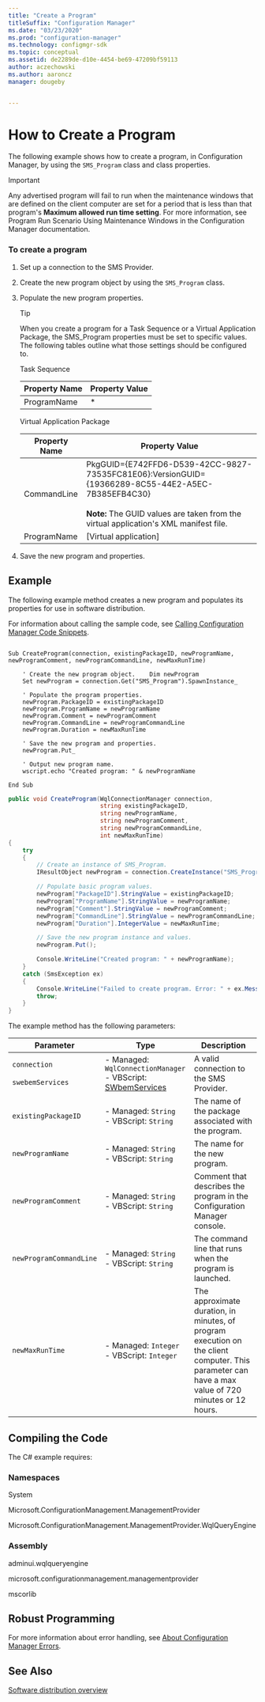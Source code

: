 ```yaml
---
title: "Create a Program"
titleSuffix: "Configuration Manager"
ms.date: "03/23/2020"
ms.prod: "configuration-manager"
ms.technology: configmgr-sdk
ms.topic: conceptual
ms.assetid: de2289de-d10e-4454-be69-47209bf59113
author: aczechowski
ms.author: aaroncz
manager: dougeby


---
```

# How to Create a Program
The following example shows how to create a program, in Configuration Manager, by using the `SMS_Program` class and class properties.  

> [!IMPORTANT]
>  Any advertised program will fail to run when the maintenance windows that are defined on the client computer are set for a period that is less than that program's **Maximum allowed run time setting**. For more information, see Program Run Scenario Using Maintenance Windows in the Configuration Manager documentation.  

### To create a program  

1. Set up a connection to the SMS Provider.  

2. Create the new program object by using the `SMS_Program` class.  

3. Populate the new program properties.  

   > [!TIP]
   >  When you create a program for a Task Sequence or a Virtual Application Package, the SMS_Program properties must be set to specific values. The following tables outline what those settings should be configured to.  

    Task Sequence  

    |Property Name|Property Value|  
   |-------------------|--------------------|  
   |ProgramName|*|  

    Virtual Application Package  

   | Property Name |                                                                                           Property Value                                                                                            |
   |---------------|-----------------------------------------------------------------------------------------------------------------------------------------------------------------------------------------------------|
   |  CommandLine  | PkgGUID={E742FFD6-D539-42CC-9827-73535FC81E06}:VersionGUID={19366289-8C55-44E2-A5EC-7B385EFB4C30}<br /><br /> **Note:** The GUID values are taken from the virtual application's XML manifest file. |
   |  ProgramName  |                                                                                        [Virtual application]                                                                                        |


4. Save the new program and properties.  

## Example  
 The following example method creates a new program and populates its properties for use in software distribution.  

 For information about calling the sample code, see [Calling Configuration Manager Code Snippets](../../../../develop/core/understand/calling-code-snippets.md).  

```vbs  

Sub CreateProgram(connection, existingPackageID, newProgramName, newProgramComment, newProgramCommandLine, newMaxRunTime)  

    ' Create the new program object.    Dim newProgram  
    Set newProgram = connection.Get("SMS_Program").SpawnInstance_  

    ' Populate the program properties.  
    newProgram.PackageID = existingPackageID  
    newProgram.ProgramName = newProgramName  
    newProgram.Comment = newProgramComment  
    newProgram.CommandLine = newProgramCommandLine  
    newProgram.Duration = newMaxRunTime  

    ' Save the new program and properties.  
    newProgram.Put_  

    ' Output new program name.  
    wscript.echo "Created program: " & newProgramName  

End Sub  
```  

```c#  
public void CreateProgram(WqlConnectionManager connection,   
                          string existingPackageID,   
                          string newProgramName,   
                          string newProgramComment,   
                          string newProgramCommandLine,  
                          int newMaxRunTime)  
{  
    try  
    {  
        // Create an instance of SMS_Program.  
        IResultObject newProgram = connection.CreateInstance("SMS_Program");  

        // Populate basic program values.  
        newProgram["PackageID"].StringValue = existingPackageID;  
        newProgram["ProgramName"].StringValue = newProgramName;  
        newProgram["Comment"].StringValue = newProgramComment;  
        newProgram["CommandLine"].StringValue = newProgramCommandLine;  
        newProgram["Duration"].IntegerValue = newMaxRunTime;  

        // Save the new program instance and values.  
        newProgram.Put();  

        Console.WriteLine("Created program: " + newProgramName);  
    }  
    catch (SmsException ex)  
    {  
        Console.WriteLine("Failed to create program. Error: " + ex.Message);  
        throw;  
    }  
}  
```  

 The example method has the following parameters:  

|Parameter|Type|Description|  
|---------------|----------|-----------------|  
|`connection`<br /><br /> `swebemServices`|-   Managed: `WqlConnectionManager`<br />-   VBScript: [SWbemServices](/windows/win32/wmisdk/swbemservices)|A valid connection to the SMS Provider.|  
|`existingPackageID`|-   Managed: `String`<br />-   VBScript: `String`|The name of the package associated with the program.|  
|`newProgramName`|-   Managed: `String`<br />-   VBScript: `String`|The name for the new program.|  
|`newProgramComment`|-   Managed: `String`<br />-   VBScript: `String`|Comment that describes the program in the Configuration Manager console.|  
|`newProgramCommandLine`|-   Managed: `String`<br />-   VBScript: `String`|The command line that runs when the program is launched.|  
|`newMaxRunTime`|-   Managed: `Integer`<br />-   VBScript: `Integer`|The approximate duration, in minutes, of program execution on the client computer. This parameter can have a max value of 720 minutes or 12 hours.|  

## Compiling the Code  
 The C# example requires:  

### Namespaces  
 System  

 Microsoft.ConfigurationManagement.ManagementProvider  

 Microsoft.ConfigurationManagement.ManagementProvider.WqlQueryEngine  

### Assembly  
 adminui.wqlqueryengine  

 microsoft.configurationmanagement.managementprovider  

 mscorlib  

## Robust Programming  
 For more information about error handling, see [About Configuration Manager Errors](../../../../develop/core/understand/about-configuration-manager-errors.md).  

## See Also  
 [Software distribution overview](software-distribution-overview.md)